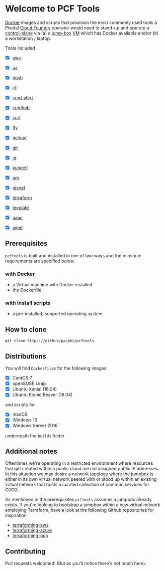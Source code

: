 # Welcome to PCF Tools

[Docker](https://www.docker.com) images and scripts that provision the most commonly used tools a Pivotal [Cloud Foundry](https://www.cloudfoundry.org) operator would need to stand-up and operate a [control-plane](https://github.com/pivotal/control-plane) via (a) a [jump-box](https://en.wikipedia.org/wiki/Jump_server) [VM](https://en.wikipedia.org/wiki/Virtual_machine) which has Docker available and/or (b) a workstation / laptop.

Tools included

 - [x] [aws](https://aws.amazon.com/cli/)
 - [x] [az](https://docs.microsoft.com/en-us/cli/azure/?view=azure-cli-latest)
 - [x] [bosh](https://github.com/cloudfoundry/bosh-cli)
 - [x] [cf](https://github.com/cloudfoundry/cli)
 - [x] [cred-alert](https://github.com/pivotal-cf/cred-alert)
 - [x] [credhub](https://github.com/cloudfoundry-incubator/credhub-cli)
 - [x] [curl](https://curl.haxx.se)
 - [x] [fly](https://github.com/concourse/concourse)
 - [x] [gcloud](https://cloud.google.com/sdk/)
 - [x] [git](https://git-scm.com)
 - [x] [jq](https://stedolan.github.io/jq/)
 - [x] [kubectl](https://kubernetes.io/docs/tasks/tools/install-kubectl/)
 - [x] [om](https://github.com/pivotal-cf/om)
 - [x] [pivnet](https://github.com/pivotal-cf/pivnet-cli)
 - [x] [terraform](https://www.terraform.io/intro/index.html)
 - [x] [texplate](https://github.com/pivotal-cf/texplate)
 - [x] [uaac](https://github.com/cloudfoundry/cf-uaac)
 - [x] [wget](https://www.gnu.org/software/wget/)


## Prerequisites

`pcftools` is built and installed in one of two ways and the miminum requirements are specified below.

### with Docker

 * a Virtual machine with Docker installed
 * the Dockerfile

### with Install scripts

 * a pre-installed, supported operating system

## How to clone

```
git clone https://github/pacphi/pcftools
```

## Distributions

You will find `Dockerfile`s for the following images

- [x] CentOS 7
- [x] openSUSE Leap
- [x] Ubuntu Xenial (16.04)
- [x] Ubuntu Bionic Beaver (18.04)

and scripts for

- [x] macOS
- [x] Windows 10
- [x] Windows Server 2016

underneath the `builds` folder

## Additional notes

Oftentimes we're operating in a restricted environment where resources that get created within a public cloud are not assigned public IP addresses. In this situation we may desire a network topology where the jumpbox is either in its own virtual network peered with or stood up within an existing virtual network that hosts a curated collection of common services for CI/CD.

As mentioned in the prerequisites `pcftools` assumes a jumpbox already exists.  If you're looking to bootstrap a jumpbox within a new virtual network employing Terraform, have a look at the following Github repositories for inspiration

* [terraforming-aws](https://github.com/pivotal-cf/terraforming-aws)
* [terraforming-azure](https://github.com/pivotal-cf/terraforming-azure)
* [terraforming-gcp](https://github.com/pivotal-cf/terraforming-gcp)

## Contributing

Pull requests welcomed!  (But as you'll notice there's not much here).
